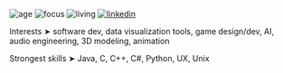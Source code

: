 ![age](https://img.shields.io/badge/age-22-red)
![focus](https://img.shields.io/badge/focus-software_dev-brightgreen)
![living](https://img.shields.io/badge/living-Madison-blue)
[![linkedin](https://img.shields.io/badge/style=flat-square&labelColor=313131&logo=LinkedIn&logoColor=white&color=313131)](https://www.linkedin.com/in/matt-thomas-9a6a521a3/)  

Interests ➤ software dev, data visualization tools, game design/dev, AI, audio engineering, 3D modeling, animation

Strongest skills ➤ Java, C, C++, C#, Python, UX, Unix 
